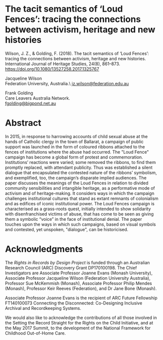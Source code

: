 # The tacit semantics of ‘Loud Fences’: tracing the connections between activism, heritage and new histories

Wilson, J. Z., & Golding, F. (2018). The tacit semantics of ‘Loud Fences’: tracing the connections between activism, heritage and new histories. International Journal of Heritage Studies, 24(8), 861–873. https://doi.org/10.1080/13527258.2017.1325767

Jacqueline Wilson \
Federation University, Australia.\ 
jz.wilson@federation.edu.au 

Frank Golding \
Care Leavers Australia Network. \
fgolding@bigpond.net.au 

# Abstract 

In 2015, in response to harrowing accounts of child sexual abuse at the hands of Catholic clergy in the town of Ballarat, a campaign of public support was launched in the form of coloured ribbons attached to the fences of institutions where the abuse had occurred. The "Loud Fence" campaign has become a global form of protest and commemoration. Institutions’ reactions were varied; some removed the ribbons, to find them promptly replaced, with attendant publicity. Thus was established a silent dialogue that encapsulated the contested nature of the ribbons’ symbolism, and exemplified, too, the campaign’s disparate implied audiences. The paper discusses the meanings of the Loud Fences in relation to divided community sensibilities and intangible heritage, as a performative mode of activism and of heritage-making. It considers ways in which the campaign challenges institutional cultures that stand as extant remnants of colonialism and as edifices of iconic institutional power. The Loud Fences campaign is characterised as a grass-roots quest, initially intended to show solidarity with disenfranchised victims of abuse, that has come to be seen as giving them a symbolic “voice” in the face of institutional denial. The paper touches upon the ways in which such campaigns, based on visual symbols and contested, yet unspoken, "dialogue", can be historicised.

# Acknowledgments

The _Rights in Records by Design Project_ is funded through an Australian Research Council (ARC) Discovery Grant DP170100198. The Chief Investigators are Associate Professor Joanne Evans (Monash University), Associate Professor Jacqueline Wilson (Federation University Australia), Professor Sue McKemmish (Monash), Associate Professor Philip Mendes (Monash), Professor Keir Reeves (Federation), and Dr Jane Bone (Monash). 

Associate Professor Joanne Evans is the recipient of ARC Future Fellowship FT140100073 Connecting the Disconnected: Co-Designing Inclusive Archival and Recordkeeping Systems. 

We would also like to acknowledge the contributions of all those involved in the Setting the Record Straight for the Rights on the Child Initiative, and at the May 2017 Summit, to the development of the National Framework for Childhood Out-of-Home Care.
